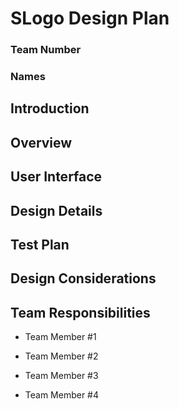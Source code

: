 # SLogo Design Plan
### Team Number
### Names

## Introduction


## Overview


## User Interface


## Design Details


## Test Plan


## Design Considerations


## Team Responsibilities

 * Team Member #1

 * Team Member #2

 * Team Member #3

 * Team Member #4
